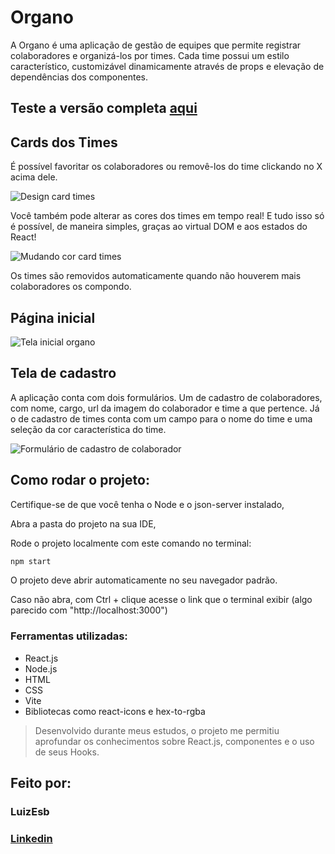 # Organo

A Organo é uma aplicação de gestão de equipes que permite registrar colaboradores e organizá-los por times. Cada time possui um estilo característico, customizável dinamicamente através de props e elevação de dependências dos componentes. 

## Teste a versão completa [aqui](https://organo-three-green.vercel.app/)


## Cards dos Times
É possível favoritar os colaboradores ou removê-los do time clickando no X acima dele.

![Design card times](https://i.imgur.com/lqMudnj.png)

Você também pode alterar as cores dos times em tempo real! E tudo isso só é possível, de maneira simples, graças ao virtual DOM e aos estados do React!

![Mudando cor card times](https://i.imgur.com/mlwOGBe.png)

Os times são removidos automaticamente quando não houverem mais colaboradores os compondo.

## Página inicial

![Tela inicial organo](https://i.imgur.com/xtW2lnu.png)

## Tela de cadastro
A aplicação conta com dois formulários. Um de cadastro de colaboradores, com nome, cargo, url da imagem do colaborador e time a que pertence. Já o de cadastro de times conta com um campo para o nome do time e uma seleção da cor característica do time.

![Formulário de cadastro de colaborador](https://i.imgur.com/tlO6g5v.png)

## Como rodar o projeto:

Certifique-se de que você tenha o Node e o json-server instalado,

Abra a pasta do projeto na sua IDE,

Rode o projeto localmente com este comando no terminal:

```bash
npm start
```
O projeto deve abrir automaticamente no seu navegador padrão. 

Caso não abra, com Ctrl + clique acesse o link que o terminal exibir (algo parecido com "http://localhost:3000")



### Ferramentas utilizadas:

* React.js
* Node.js
* HTML
* CSS
* Vite
* Bibliotecas como react-icons e hex-to-rgba

> Desenvolvido durante meus estudos, o projeto me permitiu aprofundar os conhecimentos sobre React.js, componentes e o uso de seus Hooks.

## Feito por:

### LuizEsb

### [Linkedin](https://www.linkedin.com/in/luiz-felipe-esboldrim-9942a0345/)
